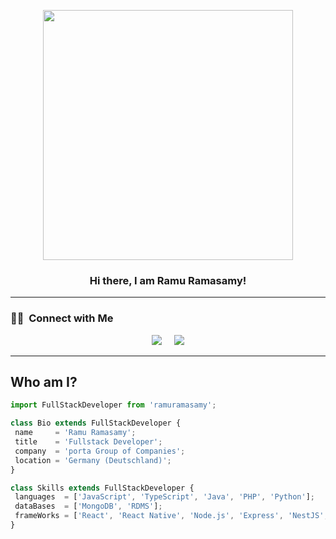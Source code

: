 <p align="center">
  <img src="https://media.giphy.com/media/i1JHRZSXO9LZZDHqii/giphy.gif" height="400"/>
</p>

<h3 align="center">Hi there, I am Ramu Ramasamy!
</h3>

---

### 🤝🏻 &nbsp;Connect with Me

<p align="center">
<a href="https://www.linkedin.com/in/rram-ramasamy/"><img src="https://img.shields.io/badge/-Ramu%20Ramasamy-blue?style=flat&logo=Linkedin&logoColor=white"/></a>&nbsp;&nbsp;&nbsp;&nbsp;
<a href="mailto:rram.ramasamy@gmail.com"><img src="https://img.shields.io/badge/-rram.ramasamy%40gmail.com-D14836?style=flat&logo=Gmail&logoColor=white"/></a>
</p>

---


 ## Who am I?
 ```js
import FullStackDeveloper from 'ramuramasamy';

class Bio extends FullStackDeveloper {
  name     = 'Ramu Ramasamy';
  title    = 'Fullstack Developer';
  company  = 'porta Group of Companies';
  location = 'Germany (Deutschland)';
}

class Skills extends FullStackDeveloper {
  languages  = ['JavaScript', 'TypeScript', 'Java', 'PHP', 'Python'];
  dataBases  = ['MongoDB', 'RDMS'];
  frameWorks = ['React', 'React Native', 'Node.js', 'Express', 'NestJS', 'NextJS', 'Fastify'];
}
```
